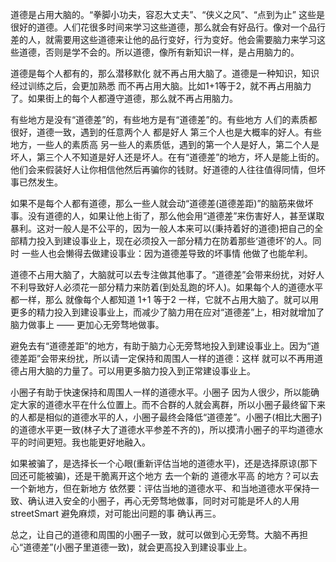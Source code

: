 
道德是占用大脑的。“拳脚小功夫，容忍大丈夫”、“侠义之风”、“点到为止” 这些是很好的道德。人们花很多时间来学习这些道德，那么就会有好品行。像对一个品行差的人，就需要用这些道德来让他的品行变好，行为变好。他会需要脑力来学习这些道德，否则是学不会的。所以道德，像所有新知识一样，是占用脑力的。

道德是每个人都有的，那么潜移默化 就不再占用大脑了。道德是一种知识，知识经过训练之后，会更加熟悉 而不再占用大脑。比如1+1等于2，就不再占用脑力了。如果街上的每个人都遵守道德，那么就不再占用脑力。

有些地方是没有“道德差”的，有些地方是有“道德差”的。有些地方 人们的素质都很好，道德一致，遇到的任意两个人 都是好人 第三个人也是大概率的好人。有些地方，一些人的素质高 另一些人的素质低，遇到的第一个人是好人，第二个人是坏人，第三个人不知道是好人还是坏人。在有“道德差”的地方，坏人是能上街的。他们会来假装好人让你相信他然后再骗你的钱财。好道德的人往往值得同情，但坏事已然发生。

如果不是每个人都有道德，那么一些人就会动“道德差(道德差距)”的脑筋来做坏事。没有道德的人，如果让他上街了，那么他会用“道德差”来伤害好人，甚至谋取暴利。这对一般人是不公平的，因为一般人本来可以(秉持着好的道德)把自己的全部精力投入到建设事业上，现在必须投入一部分精力在防着那些‘道德坏’的人。同时 一些人也会懒得去做建设事业：因为道德差导致的坏事情 他做了也能牟利。

道德不占用大脑了，大脑就可以去专注做其他事了。“道德差”会带来纷扰，对好人不利导致好人必须花一部分精力来防着(到处乱跑的坏人)。如果每个人的道德水平都一样，那么 就像每个人都知道 1+1 等于2 一样，它就不占用大脑了。就可以用更多的精力投入到建设事业上，而减少了脑力用在应对“道德差”上，相对就增加了脑力做事上 —— 更加心无旁骛地做事。

避免去有“道德差距”的地方，有助于脑力心无旁骛地投入到建设事业上。因为“道德差距”会带来纷扰，所以请一定保持和周围人一样的道德：这样 就可以不再用道德占用大脑的力量了。可以用更多脑力投入到正常建设事业上。

小圈子有助于快速保持和周围人一样的道德水平。小圈子 因为人很少，所以能确定大家的道德水平在什么位置上。而不合群的人就会离群，所以小圈子最终留下来的人都是相似的道德水平的人，小圈子最终会降低“道德差”。小圈子(相比大圈子)的道德水平更一致(林子大了道德水平参差不齐的)，所以摸清小圈子的平均道德水平的时间更短。我也能更好地融入。

如果被骗了，是选择长一个心眼(重新评估当地的道德水平)，还是选择原谅(那下回还可能被骗)，还是干脆离开这个地方 去一个新的 道德水平高 的地方？可以去一个新地方，但在新地方 依然要：评估当地的道德水平、和当地道德水平保持一致、确认进入安全的小圈子，再心无旁骛地做事，同时对可能是坏人的人用 streetSmart 避免麻烦，对可能出问题的事 确认再三。

总之，让自己的道德和周围的小圈子一致，就可以做到心无旁骛。大脑不再担心“道德差”(小圈子里道德一致)，就会更高投入到建设事业上。

